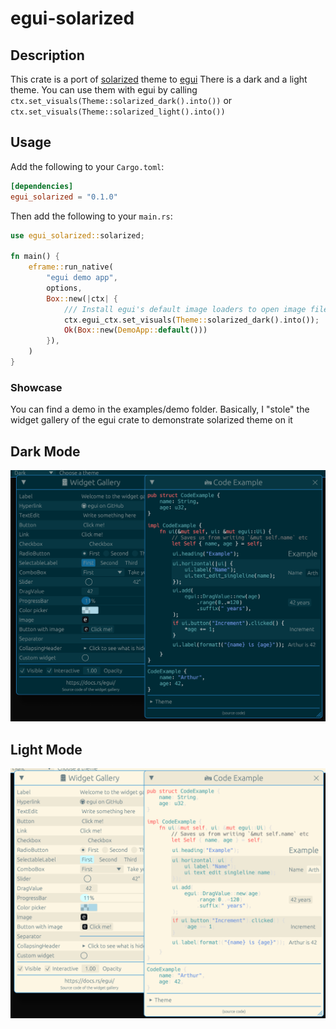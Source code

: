 # egui-solarized

## Description

This crate is a port of [solarized](https://ethanschoonover.com/solarized) theme
to [egui](https://github.com/emilk/egui)
There is a dark and a light theme.
You can use them with egui by calling `ctx.set_visuals(Theme::solarized_dark().into())` or
`ctx.set_visuals(Theme::solarized_light().into())`


## Usage

Add the following to your `Cargo.toml`:

```toml
[dependencies]
egui_solarized = "0.1.0"
```

Then add the following to your `main.rs`:

```rust
use egui_solarized::solarized;

fn main() {
    eframe::run_native(
        "egui demo app",
        options,
        Box::new(|ctx| {
            /// Install egui's default image loaders to open image files from the file system.
            ctx.egui_ctx.set_visuals(Theme::solarized_dark().into());
            Ok(Box::new(DemoApp::default()))
        }),
    )
}
```

### Showcase

You can find a demo in the examples/demo folder.
Basically, I "stole" the widget gallery of the egui crate to demonstrate solarized theme on it

## Dark Mode
![Dark Mode](media/dark.png)

## Light Mode
![Light Mode](media/light.png)